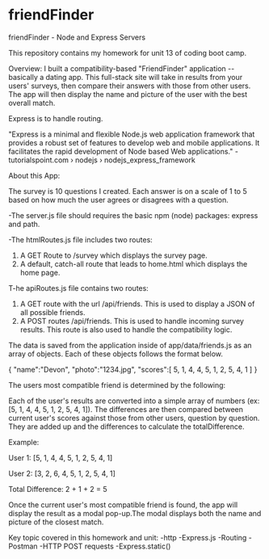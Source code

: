 # friendFinder
friendFinder - Node and Express Servers

This repository contains my homework for unit 13 of coding boot camp. 

Overview:
I built a compatibility-based "FriendFinder" application -- basically a dating app. This full-stack site will take in results from your users' surveys, then compare their answers with those from other users. The app will then display the name and picture of the user with the best overall match.

Express is to handle routing. 

"Express is a minimal and flexible Node.js web application framework that provides a robust set of features to develop web and mobile applications. It facilitates the rapid development of Node based Web applications." -tutorialspoint.com › nodejs › nodejs_express_framework

About this App:


The survey is 10 questions I created. Each answer is on a scale of 1 to 5 based on how much the user agrees or disagrees with a question.


-The server.js file should requires the basic npm (node) packages: express and path.


-The htmlRoutes.js file includes two routes:

1. A GET Route to /survey which displays the survey page.
2. A default, catch-all route that leads to home.html which displays the home page.



T-he apiRoutes.js file contains two routes:

1. A GET route with the url /api/friends. This is used to display a JSON of all possible friends.
2. A POST routes /api/friends. This is used to handle incoming survey results. This route is also used to handle the compatibility logic.



The data is saved from the application inside of app/data/friends.js as an array of objects. Each of these objects follows the format below.


{
  "name":"Devon",
  "photo":"1234.jpg",
  "scores":[
      5,
      1,
      4,
      4,
      5,
      1,
      2,
      5,
      4,
      1
    ]
}


The users most compatible friend is determined by the following:

Each of the user's results are converted into a simple array of numbers (ex: [5, 1, 4, 4, 5, 1, 2, 5, 4, 1]).
The differences are then compared between current user's scores against those from other users, question by question. They are added up and the differences to calculate the totalDifference.

Example:

User 1: [5, 1, 4, 4, 5, 1, 2, 5, 4, 1]

User 2: [3, 2, 6, 4, 5, 1, 2, 5, 4, 1]

Total Difference: 2 + 1 + 2 = 5


Once the current user's most compatible friend is found, the app will display the result as a modal pop-up.The modal displays both the name and picture of the closest match.


Key topic covered in this homework and unit:
-http
-Express.js
-Routing
-Postman
-HTTP POST requests
-Express.static()